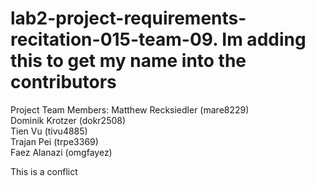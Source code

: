 # lab2-project-requirements-recitation-015-team-09. Im adding this to get my name into the contributors
Project Team Members: 
Matthew Recksiedler (mare8229) <br />
Dominik Krotzer (dokr2508) <br />
Tien Vu (tivu4885) <br />
Trajan Pei (trpe3369) <br />
Faez Alanazi (omgfayez) <br />

This is a conflict
